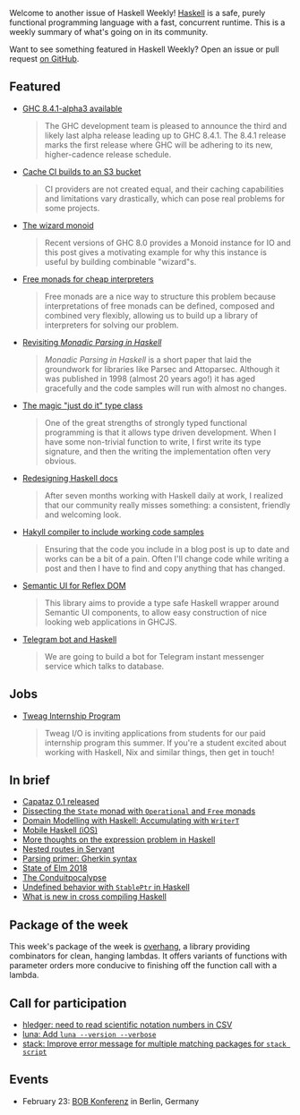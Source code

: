 Welcome to another issue of Haskell Weekly!
[Haskell](https://www.haskell.org) is a safe, purely functional programming language with a fast, concurrent runtime.
This is a weekly summary of what's going on in its community.

Want to see something featured in Haskell Weekly?
Open an issue or pull request [on GitHub](https://github.com/haskellweekly/haskellweekly.github.io).

## Featured

-   [GHC 8.4.1-alpha3 available](https://mail.haskell.org/pipermail/ghc-devs/2018-February/015354.html)

    > The GHC development team is pleased to announce the third and likely last alpha release leading up to GHC 8.4.1. The 8.4.1 release marks the first release where GHC will be adhering to its new, higher-cadence release schedule.

-   [Cache CI builds to an S3 bucket](https://www.fpcomplete.com/blog/2018/02/cache-ci-builds-to-an-s3-bucket)

    > CI providers are not created equal, and their caching capabilities and limitations vary drastically, which can pose real problems for some projects.

-   [The wizard monoid](http://www.haskellforall.com/2018/02/the-wizard-monoid.html)

    > Recent versions of GHC 8.0 provides a Monoid instance for IO and this post gives a motivating example for why this instance is useful by building combinable "wizard"s.

-   [Free monads for cheap interpreters](https://www.tweag.io/posts/2018-02-05-free-monads.html)

    > Free monads are a nice way to structure this problem because interpretations of free monads can be defined, composed and combined very flexibly, allowing us to build up a library of interpreters for solving our problem.

-   [Revisiting *Monadic Parsing in Haskell*](http://vaibhavsagar.com/blog/2018/02/04/revisiting-monadic-parsing-haskell/)

    > *Monadic Parsing in Haskell* is a short paper that laid the groundwork for libraries like Parsec and Attoparsec. Although it was published in 1998 (almost 20 years ago!) it has aged gracefully and the code samples will run with almost no changes.

-   [The magic "just do it" type class](https://www.joachim-breitner.de/blog/735-The_magic_%E2%80%9CJust_do_it%E2%80%9D_type_class)

    > One of the great strengths of strongly typed functional programming is that it allows type driven development. When I have some non-trivial function to write, I first write its type signature, and then the writing the implementation often very obvious.

-   [Redesigning Haskell docs](https://nunoalexandre.com/2018/02/04/redesigning-haskell-docs)

    > After seven months working with Haskell daily at work, I realized that our community really misses something: a consistent, friendly and welcoming look.

-   [Hakyll compiler to include working code samples](http://www.andrevdm.com/posts/2018-02-05-hakyll-code-build-include-compiler.html)

    > Ensuring that the code you include in a blog post is up to date and works can be a bit of a pain. Often I'll change code while writing a post and then I have to find and copy anything that has changed.

-   [Semantic UI for Reflex DOM](https://tomsmalley.github.io/semantic-reflex/)

    > This library aims to provide a type safe Haskell wrapper around Semantic UI components, to allow easy construction of nice looking web applications in GHCJS.

-   [Telegram bot and Haskell](https://ibnuda.gitlab.io/2018-02-22-telegram-bot-and-haskell.html)

    > We are going to build a bot for Telegram instant messenger service which talks to database.

## Jobs

-   [Tweag Internship Program](https://www.tweag.io/posts/2018-02-08-internships.html)

    > Tweag I/O is inviting applications from students for our paid internship program this summer. If you're a student excited about working with Haskell, Nix and similar things, then get in touch!

## In brief

-   [Capataz 0.1 released](http://blog.roman-gonzalez.ca/post/170390559402/capataz-01-released)
-   [Dissecting the `State` monad with `Operational` and `Free` monads](https://medium.com/@robbie0630/dissecting-the-state-monad-with-operational-and-free-monads-3b965479f13c)
-   [Domain Modelling with Haskell: Accumulating with `WriterT`](https://www.patreon.com/posts/domain-modelling-16792546)
-   [Mobile Haskell (iOS)](https://codetalk.io/posts/2018-02-07-Mobile-Haskell.html)
-   [More thoughts on the expression problem in Haskell](https://eli.thegreenplace.net/2018/more-thoughts-on-the-expression-problem-in-haskell/)
-   [Nested routes in Servant](https://qfpl.io/posts/nested-routes-in-servant/)
-   [Parsing primer: Gherkin syntax](https://mmhaskell.com/blog/2018/2/5/parsing-primer-gherkin-syntax)
-   [State of Elm 2018](https://www.brianthicks.com/post/2018/02/01/state-of-elm-2018/)
-   [The Conduitpocalypse](https://www.snoyman.com/blog/2018/02/conduitpocalypse)
-   [Undefined behavior with `StablePtr` in Haskell](https://ro-che.info/articles/2018-02-03-stableptr-undefined-behavior)
-   [What is new in cross compiling Haskell](https://medium.com/@zw3rk/what-is-new-in-cross-compiling-haskell-327a919264c)

## Package of the week

This week's package of the week is [overhang](https://hackage.haskell.org/package/overhang-1.0.0),
a library providing combinators for clean, hanging lambdas.
It offers variants of functions with parameter orders more conducive to finishing off the function call with a lambda.

## Call for participation

-   [hledger: need to read scientific notation numbers in CSV](https://github.com/simonmichael/hledger/issues/704)
-   [luna: Add `luna --version --verbose`](https://github.com/luna/luna/issues/118)
-   [stack: Improve error message for multiple matching packages for `stack script`](https://github.com/commercialhaskell/stack/issues/3823)

## Events

-   February 23: [BOB Konferenz](http://bobkonf.de/2018/en/) in Berlin, Germany
